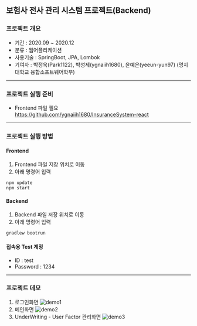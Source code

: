## 보험사 전사 관리 시스템 프로젝트(Backend)
### 프로젝트 개요
* 기간 : 2020.09 ~ 2020.12
* 분류 : 웹어플리케이션
* 사용기술 : SpringBoot, JPA, Lombok
* 기여자 : 박정욱(Park1122), 박성제(ygnaiih1680), 윤예은(yeeun-yun97) (명지대학교 융합소프트웨어학부)
***
### 프로젝트 실행 준비
* Frontend 파일 필요  
https://github.com/ygnaiih1680/InsuranceSystem-react
***
### 프로젝트 실행 방법   
#### Frontend
1. Frontend 파일 저장 위치로 이동
2. 아래 명령어 입력
```
npm update
npm start
```
#### Backend
1. Backend 파일 저장 위치로 이동
2. 아래 명령어 입력
```
gradlew bootrun
```
#### 접속용 Test 계정
* ID : test
* Password : 1234
***
### 프로젝트 데모
1. 로그인화면
![demo1](https://user-images.githubusercontent.com/48744330/102748387-6c441c80-43a5-11eb-8c48-c39279105f3a.png)
2. 메인화면
![demo2](https://user-images.githubusercontent.com/48744330/102748409-7a923880-43a5-11eb-9e9c-f1188398f720.png)
3. UnderWriting - User Factor 관리화면
![demo3](https://user-images.githubusercontent.com/48744330/102748423-8251dd00-43a5-11eb-828a-7ad04dc76ab4.png)
